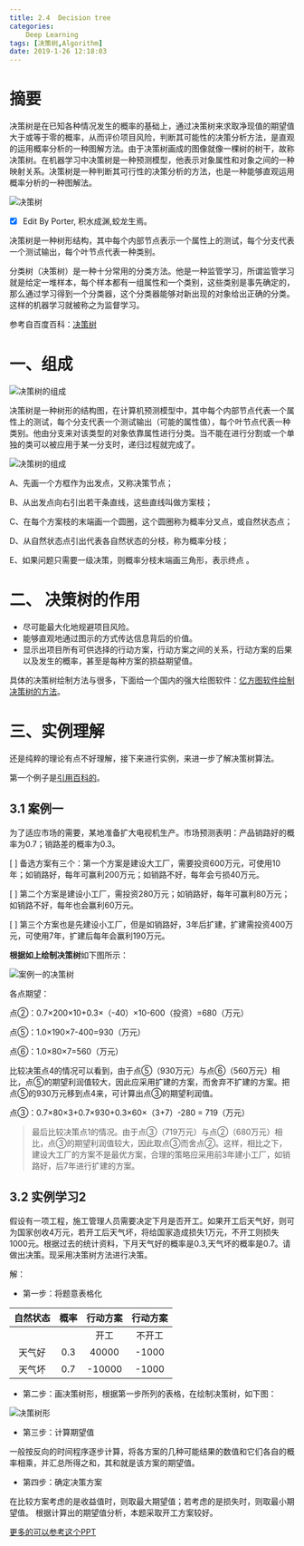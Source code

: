 ```yaml
---
title: 2.4  Decision tree
categories:      
    Deep Learning    
tags: [决策树,Algorithm]
date: 2019-1-26 12:18:03
---
```


# 摘要

决策树是在已知各种情况发生的概率的基础上，通过决策树来求取净现值的期望值大于或等于零的概率，从而评价项目风险，判断其可能性的决策分析方法，是直观的运用概率分析的一种图解方法。由于决策树画成的图像就像一棵树的树干，故称决策树。在机器学习中决策树是一种预测模型，他表示对象属性和对象之间的一种映射关系。决策树是一种判断其可行性的决策分析的方法，也是一种能够直观运用概率分析的一种图解法。

![决策树](./image2/decision_tree_01.jpg)

- [x] Edit By Porter, 积水成渊,蛟龙生焉。 

<!-- more -->

决策树是一种树形结构，其中每个内部节点表示一个属性上的测试，每个分支代表一个测试输出，每个叶节点代表一种类别。

分类树（决策树）是一种十分常用的分类方法。他是一种监管学习，所谓监管学习就是给定一堆样本，每个样本都有一组属性和一个类别，这些类别是事先确定的，那么通过学习得到一个分类器，这个分类器能够对新出现的对象给出正确的分类。这样的机器学习就被称之为监督学习。

参考自百度百科：[决策树](https://baike.baidu.com/item/%E5%86%B3%E7%AD%96%E6%A0%91/10377049)

# 一、组成

![决策树的组成](./image2/decision_tree_01.jpg)

决策树是一种树形的结构图，在计算机预测模型中，其中每个内部节点代表一个属性上的测试，每个分支代表一个测试输出（可能的属性值），每个叶节点代表一种类别。他由分支来对该类型的对象依靠属性进行分类。当不能在进行分割或一个单独的类可以被应用于某一分支时，递归过程就完成了。

![决策树的组成](./image2/decision_tree_01.jpeg)

A、先画一个方框作为出发点，又称决策节点；

B、从出发点向右引出若干条直线，这些直线叫做方案枝；

C、在每个方案枝的末端画一个圆圈，这个圆圈称为概率分叉点，或自然状态点；

D、从自然状态点引出代表各自然状态的分枝，称为概率分枝；

E、如果问题只需要一级决策，则概率分枝末端画三角形，表示终点 。

# 二、 决策树的作用

* 尽可能最大化地规避项目风险。
* 能够直观地通过图示的方式传达信息背后的价值。
* 显示出项目所有可供选择的行动方案，行动方案之间的关系，行动方案的后果以及发生的概率，甚至是每种方案的损益期望值。

具体的决策树绘制方法与很多，下面给一个国内的强大绘图软件：[亿方图软件绘制决策树的方法](http://www.edrawsoft.cn/draw-decision-tree/)。
# 三、实例理解

还是纯粹的理论有点不好理解，接下来进行实例，来进一步了解决策树算法。

第一个例子是[引用百科的](https://baike.baidu.com/item/%E5%86%B3%E7%AD%96%E6%A0%91/10377049)。

## 3.1 案例一

为了适应市场的需要，某地准备扩大电视机生产。市场预测表明：产品销路好的概率为0.7；销路差的概率为0.3。

[ ] 备选方案有三个：第一个方案是建设大工厂，需要投资600万元，可使用10年；如销路好，每年可赢利200万元；如销路不好，每年会亏损40万元。

[ ] 第二个方案是建设小工厂，需投资280万元；如销路好，每年可赢利80万元；如销路不好，每年也会赢利60万元。

[ ] 第三个方案也是先建设小工厂，但是如销路好，3年后扩建，扩建需投资400万元，可使用7年，扩建后每年会赢利190万元。

**根据如上绘制决策树**如下图所示：

![案例一的决策树](./image2/decision_tree_02.jpg)

各点期望：

点②：0.7×200×10+0.3×（-40）×10-600（投资）=680（万元）

点⑤：1.0×190×7-400=930（万元）

点⑥：1.0×80×7=560（万元）

比较决策点4的情况可以看到，由于点⑤（930万元）与点⑥（560万元）相比，点⑤的期望利润值较大，因此应采用扩建的方案，而舍弃不扩建的方案。把点⑤的930万元移到点4来，可计算出点③的期望利润值。

点③：0.7×80×3+0.7×930+0.3×60×（3+7）-280 = 719（万元）

> 最后比较决策点1的情况。由于点③（719万元）与点②（680万元）相比，点③的期望利润值较大，因此取点③而舍点②。这样，相比之下，建设大工厂的方案不是最优方案，合理的策略应采用前3年建小工厂，如销路好，后7年进行扩建的方案。

## 3.2 实例学习2

假设有一项工程，施工管理人员需要决定下月是否开工。如果开工后天气好，则可为国家创收4万元，若开工后天气坏，将给国家造成损失1万元，不开工则损失1000元。根据过去的统计资料，下月天气好的概率是0.3,天气坏的概率是0.7。请做出决策。现采用决策树方法进行决策。

解：

* 第一步：将题意表格化

|自然状态|概率|行动方案| 行动方案| 
|:---:|:---:|:---:|:---:|
|   |   |开工|不开工|
|天气好|0.3|40000|-1000|
|天气坏|0.7|-10000|-1000|

* 第二步：画决策树形，根据第一步所列的表格，在绘制决策树，如下图：

![决策树形](./image2/decision_tree_03.jpeg)

* 第三步：计算期望值

一般按反向的时间程序逐步计算，将各方案的几种可能结果的数值和它们各自的概率相乘，并汇总所得之和，其和就是该方案的期望值。

* 第四步：确定决策方案

在比较方案考虑的是收益值时，则取最大期望值；若考虑的是损失时，则取最小期望值。
根据计算出的期望值分析，本题采取开工方案较好。 


[更多的可以参考这个PPT](./Attachment/决策树的画法A.ppt)